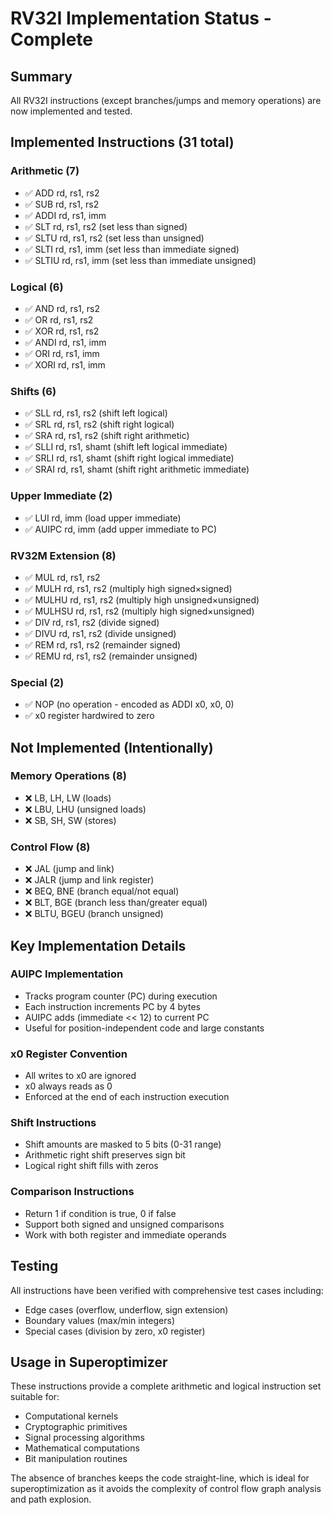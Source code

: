 # RV32I Implementation Status - Complete

## Summary
All RV32I instructions (except branches/jumps and memory operations) are now implemented and tested.

## Implemented Instructions (31 total)

### Arithmetic (7)
- ✅ ADD rd, rs1, rs2
- ✅ SUB rd, rs1, rs2
- ✅ ADDI rd, rs1, imm
- ✅ SLT rd, rs1, rs2 (set less than signed)
- ✅ SLTU rd, rs1, rs2 (set less than unsigned)
- ✅ SLTI rd, rs1, imm (set less than immediate signed)
- ✅ SLTIU rd, rs1, imm (set less than immediate unsigned)

### Logical (6)
- ✅ AND rd, rs1, rs2
- ✅ OR rd, rs1, rs2
- ✅ XOR rd, rs1, rs2
- ✅ ANDI rd, rs1, imm
- ✅ ORI rd, rs1, imm
- ✅ XORI rd, rs1, imm

### Shifts (6)
- ✅ SLL rd, rs1, rs2 (shift left logical)
- ✅ SRL rd, rs1, rs2 (shift right logical)
- ✅ SRA rd, rs1, rs2 (shift right arithmetic)
- ✅ SLLI rd, rs1, shamt (shift left logical immediate)
- ✅ SRLI rd, rs1, shamt (shift right logical immediate)
- ✅ SRAI rd, rs1, shamt (shift right arithmetic immediate)

### Upper Immediate (2)
- ✅ LUI rd, imm (load upper immediate)
- ✅ AUIPC rd, imm (add upper immediate to PC)

### RV32M Extension (8)
- ✅ MUL rd, rs1, rs2
- ✅ MULH rd, rs1, rs2 (multiply high signed×signed)
- ✅ MULHU rd, rs1, rs2 (multiply high unsigned×unsigned)
- ✅ MULHSU rd, rs1, rs2 (multiply high signed×unsigned)
- ✅ DIV rd, rs1, rs2 (divide signed)
- ✅ DIVU rd, rs1, rs2 (divide unsigned)
- ✅ REM rd, rs1, rs2 (remainder signed)
- ✅ REMU rd, rs1, rs2 (remainder unsigned)

### Special (2)
- ✅ NOP (no operation - encoded as ADDI x0, x0, 0)
- ✅ x0 register hardwired to zero

## Not Implemented (Intentionally)

### Memory Operations (8)
- ❌ LB, LH, LW (loads)
- ❌ LBU, LHU (unsigned loads)
- ❌ SB, SH, SW (stores)

### Control Flow (8)
- ❌ JAL (jump and link)
- ❌ JALR (jump and link register)
- ❌ BEQ, BNE (branch equal/not equal)
- ❌ BLT, BGE (branch less than/greater equal)
- ❌ BLTU, BGEU (branch unsigned)

## Key Implementation Details

### AUIPC Implementation
- Tracks program counter (PC) during execution
- Each instruction increments PC by 4 bytes
- AUIPC adds (immediate << 12) to current PC
- Useful for position-independent code and large constants

### x0 Register Convention
- All writes to x0 are ignored
- x0 always reads as 0
- Enforced at the end of each instruction execution

### Shift Instructions
- Shift amounts are masked to 5 bits (0-31 range)
- Arithmetic right shift preserves sign bit
- Logical right shift fills with zeros

### Comparison Instructions
- Return 1 if condition is true, 0 if false
- Support both signed and unsigned comparisons
- Work with both register and immediate operands

## Testing
All instructions have been verified with comprehensive test cases including:
- Edge cases (overflow, underflow, sign extension)
- Boundary values (max/min integers)
- Special cases (division by zero, x0 register)

## Usage in Superoptimizer
These instructions provide a complete arithmetic and logical instruction set suitable for:
- Computational kernels
- Cryptographic primitives
- Signal processing algorithms
- Mathematical computations
- Bit manipulation routines

The absence of branches keeps the code straight-line, which is ideal for superoptimization as it avoids the complexity of control flow graph analysis and path explosion.